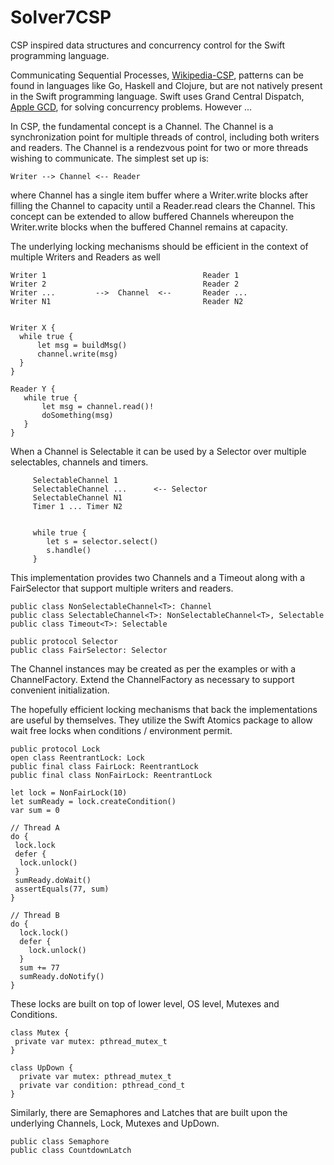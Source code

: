 # Solver7CSP

CSP inspired data structures and concurrency control for the Swift programming language.

Communicating Sequential Processes, [Wikipedia-CSP][1], patterns can be found in languages like Go, Haskell and Clojure, 
but are not natively present in the Swift programming language.  Swift uses Grand Central Dispatch, [Apple GCD][2], for 
solving concurrency problems. However ...

In CSP, the fundamental concept is a Channel. The Channel is a synchronization point for multiple threads of control,
including both writers and readers. The Channel is a rendezvous point for two or more threads wishing to communicate. The simplest set up is:

```
Writer --> Channel <-- Reader 
```

where Channel has a single item buffer where a Writer.write blocks after filling the Channel to capacity
until a Reader.read clears the Channel.  This concept can be extended to allow buffered Channels whereupon the 
Writer.write blocks when the buffered Channel remains at capacity.  

The underlying locking mechanisms should be efficient in the context of multiple Writers and Readers as well
```
Writer 1                                   Reader 1
Writer 2                                   Reader 2
Writer ...         -->  Channel  <--       Reader ...
Writer N1                                  Reader N2


Writer X {
  while true {
      let msg = buildMsg()
      channel.write(msg)
  }
}
  
Reader Y {
   while true {
       let msg = channel.read()!
       doSomething(msg)
   }
}
```

When a Channel is Selectable it can be used by a Selector over multiple selectables, channels and timers.

```
     SelectableChannel 1
     SelectableChannel ...      <-- Selector  
     SelectableChannel N1
     Timer 1 ... Timer N2
     
     
     while true {
        let s = selector.select()
        s.handle()
     }
```

This implementation provides two Channels and a Timeout along with a FairSelector that support multiple
writers and readers. 
```
public class NonSelectableChannel<T>: Channel
public class SelectableChannel<T>: NonSelectableChannel<T>, Selectable
public class Timeout<T>: Selectable

public protocol Selector 
public class FairSelector: Selector
```
The Channel instances may be created as per the examples or with a ChannelFactory.  Extend
the ChannelFactory as necessary to support convenient initialization.

The hopefully efficient locking mechanisms that back the implementations are useful by themselves.
They utilize the Swift Atomics package to allow wait free locks when conditions / environment permit.
```
public protocol Lock
open class ReentrantLock: Lock 
public final class FairLock: ReentrantLock 
public final class NonFairLock: ReentrantLock

let lock = NonFairLock(10) 
let sumReady = lock.createCondition()
var sum = 0 

// Thread A 
do {
 lock.lock 
 defer {
  lock.unlock()
 }
 sumReady.doWait()
 assertEquals(77, sum) 
}

// Thread B
do {
  lock.lock()
  defer {
    lock.unlock()
  }
  sum += 77
  sumReady.doNotify()
}
```
These locks are built on top of lower level, OS level, Mutexes and Conditions.
```
class Mutex {
 private var mutex: pthread_mutex_t
}

class UpDown {  
  private var mutex: pthread_mutex_t
  private var condition: pthread_cond_t
}  
```
Similarly, there are Semaphores and Latches that are built upon the underlying Channels,
Lock, Mutexes and UpDown.
```
public class Semaphore
public class CountdownLatch 
```


[1]: <https://en.wikipedia.org/wiki/Communicating_sequential_processes> "Wikipedia CSP"
[2]: <https://apple.github.io/swift-corelibs-libdispatch/> "Apple GCD"
